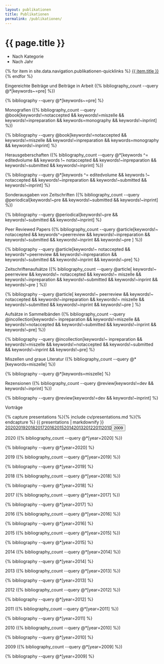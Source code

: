 ```yaml
---
layout: publikationen
title: Publikationen
permalink: /publikationen/
---
```

<h1 class="add-sg">{{ page.title }}</h1>


<div class="tabs">
  <ul>
    <li class="tablinks" onclick="openContent(event, 'category')" id="defaultOpen"><a>Nach Kategorie</a></li>
    <li class="tablinks" onclick="openContent(event, 'year')"><a>Nach Jahr</a></li>
  </ul>
</div>


<div id="category" class="tabcontent">
<div class="buttons m-b-2">{% for item in site.data.navigation.publikationen-quicklinks %}
<a class="button is-light is-small" href="{{ item.url | relative_url }}">{{ item.title }}</a>{% endfor %}</div>
<p class="title is-5 has-text-link" id="beiträge-in-vorbereitung">Eingereichte Beiträge und Beiträge in Arbeit ({% bibliography_count --query @*[keywords~=pre] %})</p>

{% bibliography --query @*[keywords~=pre] %}

<!--<p class="title is-5 has-text-link m-t-2" id="angenommene-beiträge">Zur Publikation angenommene Beiträge und Beiträge im Druck ({% bibliography_count --query @*[keywords~=inprint] %})</p>

{% bibliography --query @*[keywords~=inprint] %}-->

<p class="title is-5 has-text-link m-t-2" id="monographien">Monografien ({% bibliography_count --query @book[keywords!=notaccepted  && keywords!=miszelle &&  keywords!=inpreparation && keywords=monography && keywords!~inprint] %})</p>

{% bibliography --query @book[keywords!=notaccepted  && keywords!=miszelle &&  keywords!=inpreparation && keywords=monography && keywords!~inprint] %}

<p class="title is-5 has-text-link m-t-2" id="herausgeberschaften">Herausgeberschaften ({% bibliography_count --query @*[keywords ^= editedvolume && keywords !~ notaccepted && keywords!~inpreparation && keywords!~submitted && keywords!~inprint] %})</p>

{% bibliography --query @*[keywords ^= editedvolume && keywords !~ notaccepted && keywords!~inpreparation && keywords!~submitted && keywords!~inprint] %}

<p class="title is-5 has-text-link m-t-2" id="sondernummern-von-zeitschriften">Sonderausgaben von Zeitschriften ({% bibliography_count --query @periodical[keywords!~pre && keywords!~submitted && keywords!~inprint] %})</p>

{% bibliography --query @periodical[keywords!~pre && keywords!~submitted && keywords!~inprint] %}

<p class="title is-5 has-text-link m-t-2" id="peer-reviewed-papers">Peer Reviewed Papers ({% bibliography_count --query @article[keywords!~ notaccepted && keywords^=peerreview && keywords!~inpreparation && keywords!~submitted && keywords!~inprint && keywords!~pre ] %})</p>

{% bibliography --query @article[keywords!~ notaccepted && keywords^=peerreview && keywords!~inpreparation && keywords!~submitted && keywords!~inprint && keywords!~pre] %}

<p class="title is-5 has-text-link m-t-2" id="zeitschriftenaufsätze">Zeitschriftenaufsätze ({% bibliography_count --query @article[ keywords!~ peerreview && keywords!~ notaccepted && keywords!~ miszelle && keywords!~inpreparation && keywords!~submitted && keywords!~inprint && keywords!~pre ] %})</p>

{% bibliography --query @article[ keywords!~ peerreview && keywords!~ notaccepted && keywords!~inpreparation && keywords!~ miszelle && keywords!~submitted && keywords!~inprint && keywords!~pre ] %}

<p class="title is-5 has-text-link m-t-2" id="aufsätze-in-sammelbänden">Aufsätze in Sammelbänden ({% bibliography_count --query @incollection[keywords!~ inpreparation && keywords!=miszelle && keywords!=notaccepted && keywords!~submitted && keywords!~inprint && keywords!~pre] %})</p>

{% bibliography --query @incollection[keywords!~ inpreparation && keywords!=miszelle && keywords!=notaccepted && keywords!~submitted && keywords!~inprint && keywords!~pre] %}

<p class="title is-5 has-text-link m-t-2" id="miszellen-und-graue-literatur">Miszellen und graue Literatur ({% bibliography_count --query @*[keywords=miszelle] %})</p>

{% bibliography --query @*[keywords=miszelle] %}

<p class="title is-5 has-text-link m-t-2" id="rezensionen">Rezensionen ({% bibliography_count --query @review[keywords!=dev && keywords!~inprint] %})</p>

{% bibliography --query @review[keywords!=dev && keywords!~inprint] %}

<p class="title is-4 has-text-link m-t-2" id="vorträge">Vorträge</p>
{% capture presentations %}{% include cv/presentations.md %}{% endcapture %}
{{ presentations | markdownify }}
</div>

<div id="year" class="tabcontent">

<div class="buttons m-b-2"><a class="button is-warning is-small" href="#2020">2020</a><a class="button is-warning is-small" href="#2019">2019</a><a class="button is-warning is-small" href="#2018">2018</a><a class="button is-warning is-small" href="#2017">2017</a><a class="button is-warning is-small" href="#2016">2016</a><a class="button is-warning is-small" href="#2015">2015</a><a class="button is-warning is-small" href="#2014">2014</a><a class="button is-warning is-small" href="#2013">2013</a><a class="button is-warning is-small" href="#2012">2012</a><a class="button is-warning is-small" href="#2011">2011</a><a class="button is-warning is-small" href="#2010">2010</a><button class="button is-warning is-small" onclick="jump('2009')">2009</button></div>

<p class="title is-5 has-text-link" id="2020">2020 ({% bibliography_count --query @*[year=2020] %})</p>

{% bibliography --query @*[year=2020] %}

<p class="title is-5 has-text-link" id="2019">2019 ({% bibliography_count --query @*[year=2019] %})</p>

{% bibliography --query @*[year=2019] %}

<p class="title is-5 has-text-link" id="2018">2018 ({% bibliography_count --query @*[year=2018] %})</p>

{% bibliography --query @*[year=2018] %}

<p class="title is-5 has-text-link" id="2017">2017 ({% bibliography_count --query @*[year=2017] %})</p>

{% bibliography --query @*[year=2017] %}

<p class="title is-5 has-text-link" id="2016">2016 ({% bibliography_count --query @*[year=2016] %})</p>

{% bibliography --query @*[year=2016] %}

<p class="title is-5 has-text-link" id="2015">2015 ({% bibliography_count --query @*[year=2015] %})</p>

{% bibliography --query @*[year=2015] %}

<p class="title is-5 has-text-link" id="2014">2014 ({% bibliography_count --query @*[year=2014] %})</p>

{% bibliography --query @*[year=2014] %}

<p class="title is-5 has-text-link" id="2013">2013 ({% bibliography_count --query @*[year=2013] %})</p>

{% bibliography --query @*[year=2013] %}

<p class="title is-5 has-text-link" id="2012">2012 ({% bibliography_count --query @*[year=2012] %})</p>

{% bibliography --query @*[year=2012] %}

<p class="title is-5 has-text-link" id="2011">2011 ({% bibliography_count --query @*[year=2011] %})</p>

{% bibliography --query @*[year=2011] %}

<p class="title is-5 has-text-link" id="2010">2010 ({% bibliography_count --query @*[year=2010] %})</p>

{% bibliography --query @*[year=2010] %}

<p class="title is-5 has-text-link" id="2009">2009 ({% bibliography_count --query @*[year=2009] %})</p>

{% bibliography --query @*[year=2009] %}
</div>

<script>
function openContent(evt, contentName) {
  // Declare all variables
  var i, tabcontent, tablinks;

  // Get all elements with class="tabcontent" and hide them
  tabcontent = document.getElementsByClassName("tabcontent");
  for (i = 0; i < tabcontent.length; i++) {
    tabcontent[i].style.display = "none";
  }

  // Get all elements with class="tablinks" and remove the class "active"
  tablinks = document.getElementsByClassName("tablinks");
  for (i = 0; i < tablinks.length; i++) {
    tablinks[i].className = tablinks[i].className.replace(" is-active", "");
  }

  // Show the current tab, and add an "active" class to the button that opened the tab
  document.getElementById(contentName).style.display = "block";
  evt.currentTarget.className += " is-active";
}
// Get the element with id="defaultOpen" and click on it
document.getElementById("defaultOpen").click();

function jump(h){
    var top = document.getElementById(h).offsetTop;
    window.scrollTo(0, top);
}

</script>
